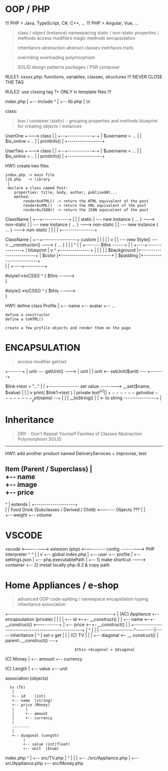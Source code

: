 








# OOP / PHP

  !!! PHP > Java, TypeScript, C#, C++, ...
  !!! PHP > Angular, Vue, ...

  > class / object (instance)
  > namespacing
  > static / non-static
  > properties / methods
  > access modifiers
  > magic methods
  > encapsulation

  > inheritance
  > abstraction
  > abstract classes
  > inetrfaces
  > traits

  > overriding
  > overloading
  > polymorphism

  > SOLID
  > design patterns
  > packages / PSR
  > composer




  RULE1: 
   xxxxx.php: functions, variables, classes, structures
   !!! NEVER CLOSE THE TAG

  RULE2:
   use closing tag ?> ONLY in template files !!!





   index.php
    |
    +-- include
            ^
            |
            +-- lib.php
                  |
                  <?
                    ...
                    header()...
                    cookie()...
                    ...
                  ?>
                  \n






class:
  > box / container (static) - grouping properties and methods
  > blueprint for creating objects / instances



UserOne         +---> class
   |            |
+--+------------+-+
| $username = ... |
| $is_online = .. |
| printInfo()     |
+-----------------+


UserTwo         +---> class
   |            |
+--+------------+-+
| $username = ... |
| $is_online = .. |
| printInfo()     |
+-----------------+





HW1:
    create two files

    index.php -> main file
    lib.php   -> library
     |
     declare a class named Post:
        properties: title, body, author, publisedAt...
        method: 
            renderAsHTML() -> return the HTML equivalent of the post
            renderAsXML()  -> return the XML equivalent of the post
            renderAsJSON() -> return the JSON equivalent of the post





 ClassName
   |
+--+-------------+
|                |
|  static        | --- new instance { ... } ---> non-static
|                | --- new instance { ... } ---> non-static
|                | --- new instance { ... } ---> non-static
|                |
|                |
+----------------+










ClassName
   |
+--+-----------------+                           custom
|                    |                             |
|                    |                             v
|                    | --- new Style() ---> __constructor() ---> { ... }
|                    |        |                    ^
|                    |        +------- $this ------+
|                    |
+----+---------------+
     |
    blueprint
     |
     v                                         ^
    +---------------+                          |
    |               |                          |
    |  $background  |+-------------------------+
    |  $color       |+-------------------------+
    |  $padding     |+-------------------------+     
    |               |
    +----+----------+










#style1->toCSS()
   ^    {
 $this ----->   
        }



#style2->toCSS()
   ^    {
 $this ----->   
        }














HW1:
    define class Profile
                  |
                  +-- name
                  +-- avatar
                  +-- ...

    define a constructor  
    define a toHTML()   

    create a few profile objects and render them on the page  
















# ENCAPSULATION


 > access modifier
 > get/set


+-------+
| unit --- getUnit() --->
| unit  |
| unit <-- setUnit($unit) ---
+-------+









$link->text = "..."
        |                            |
        +--------------- set value --------> __set($name, $value)
                                     |                      |
                                     |                      v
print( $link1->text )                |            private $text
                 ^                   |                      v
                 |                   |                      |
                 +------ get value --------  __get($name) --+
                                     |
                                     |
                                     |       __toString()
                                     |           |
                    <- to string ----------------+
                                     |








# Inheritance





 > DRY - Don't Repeat Yourself
 > Families of Classes
 > Abstraction
 > Polymorphism
 > SOLID
 


 ------------------------------------------------

HW1: add another product named DeliveryServices + improvise, test


Item (Parent / Superclass)
 |               
 +-- name                
 +-- image               
 +-- price              
-----------------------
 ^
 |
 extends
 |
 +--------------------+               
 |                    |
Food                 Drink      (Subclasses / Derived / Child)   <------ Objects ???
 |                    |  
 +-- weight           +-- volume   
 






















# VSCODE









vscode <--------> extesion (php) <--------- config ---------> PHP interpreter
  ^                                            ^
  |                                            |
  v                                            +-- global
index.php                                      |
                                               +-- user
                                               +-- profile
                                                      |
                                                      +-- settings.json
                                                             |
                                                             +-- php.executablePath
                                                                        |
                                                                        +-- 1) make shortcut ----> container
                                                                        +-- 2) install locally php-8.3 & copy path
                                               











# Home Appliances / e-shop


 > advanced OOP
 > code-spliting / namespace
 > encapsilation
 > typing
 > inheritance
 > association




+----------------------------------------------------+
|    (AC) Appliance                                  +-- encapsulation (private)
|            |                                       |
|            +-- id        <--+-  __construct()      |
|            +-- name      <--+-  __construct()   <----------+
|            +-- price     <--+-  __construct()      |       |
+----------------------------------------------------+       |
             ^                                               |
             |                                               |
-----------------^---------|----- inheritance                |
             ^   | set     v get                             |
             |                                               |
         (C) TV                                              |
             |                                               |
             +-- diagonal  <-- __ construct()                |
                                   parent::__construct()  ---+

                                   $this->diagonal = $diagonal


(С) Money
      |
      +-- amount
      +-- currency









(C) Length
      |
      +-- value
      +-- unit














association (objects)




      tv (TV)
       |
       +-- id    (int)
       +-- name  (string)
       +-- price (Money)
       |     |
       |     +-- amount
       |     +-- currency
       |
       --------
       |
       +-- duagonal (Length)
            |
            +-- value (int|float)
            +-- unit  (Enum)















index.php
  ^
  |
  +-- src/TV.php
  |     ^
  |     |
  |     +-- ./src/Appliance.php
  |
  +-- src/Appliance.php
  +-- src/Money.php





















